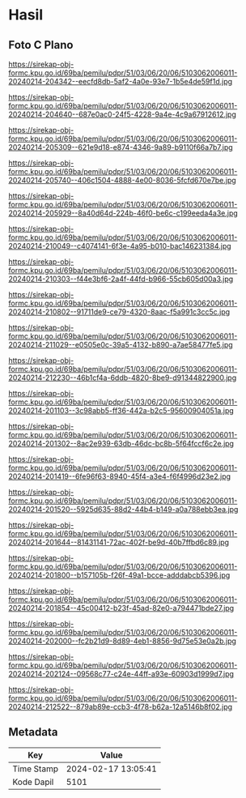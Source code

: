# Hasil

## Foto C Plano

https://sirekap-obj-formc.kpu.go.id/69ba/pemilu/pdpr/51/03/06/20/06/5103062006011-20240214-204342--eecfd8db-5af2-4a0e-93e7-1b5e4de59f1d.jpg

https://sirekap-obj-formc.kpu.go.id/69ba/pemilu/pdpr/51/03/06/20/06/5103062006011-20240214-204640--687e0ac0-24f5-4228-9a4e-4c9a67912612.jpg

https://sirekap-obj-formc.kpu.go.id/69ba/pemilu/pdpr/51/03/06/20/06/5103062006011-20240214-205309--621e9d18-e874-4346-9a89-b9110f66a7b7.jpg

https://sirekap-obj-formc.kpu.go.id/69ba/pemilu/pdpr/51/03/06/20/06/5103062006011-20240214-205740--406c1504-4888-4e00-8036-5fcfd670e7be.jpg

https://sirekap-obj-formc.kpu.go.id/69ba/pemilu/pdpr/51/03/06/20/06/5103062006011-20240214-205929--8a40d64d-224b-46f0-be6c-c199eeda4a3e.jpg

https://sirekap-obj-formc.kpu.go.id/69ba/pemilu/pdpr/51/03/06/20/06/5103062006011-20240214-210049--c4074141-6f3e-4a95-b010-bac146231384.jpg

https://sirekap-obj-formc.kpu.go.id/69ba/pemilu/pdpr/51/03/06/20/06/5103062006011-20240214-210303--f44e3bf6-2a4f-44fd-b966-55cb605d00a3.jpg

https://sirekap-obj-formc.kpu.go.id/69ba/pemilu/pdpr/51/03/06/20/06/5103062006011-20240214-210802--91711de9-ce79-4320-8aac-f5a991c3cc5c.jpg

https://sirekap-obj-formc.kpu.go.id/69ba/pemilu/pdpr/51/03/06/20/06/5103062006011-20240214-211029--e0505e0c-39a5-4132-b890-a7ae58477fe5.jpg

https://sirekap-obj-formc.kpu.go.id/69ba/pemilu/pdpr/51/03/06/20/06/5103062006011-20240214-212230--46b1cf4a-6ddb-4820-8be9-d91344822900.jpg

https://sirekap-obj-formc.kpu.go.id/69ba/pemilu/pdpr/51/03/06/20/06/5103062006011-20240214-201103--3c98abb5-ff36-442a-b2c5-95600904051a.jpg

https://sirekap-obj-formc.kpu.go.id/69ba/pemilu/pdpr/51/03/06/20/06/5103062006011-20240214-201302--8ac2e939-63db-46dc-bc8b-5f64fccf6c2e.jpg

https://sirekap-obj-formc.kpu.go.id/69ba/pemilu/pdpr/51/03/06/20/06/5103062006011-20240214-201419--6fe96f63-8940-45f4-a3e4-f6f4996d23e2.jpg

https://sirekap-obj-formc.kpu.go.id/69ba/pemilu/pdpr/51/03/06/20/06/5103062006011-20240214-201520--5925d635-88d2-44b4-b149-a0a788ebb3ea.jpg

https://sirekap-obj-formc.kpu.go.id/69ba/pemilu/pdpr/51/03/06/20/06/5103062006011-20240214-201644--81431141-72ac-402f-be9d-40b7ffbd6c89.jpg

https://sirekap-obj-formc.kpu.go.id/69ba/pemilu/pdpr/51/03/06/20/06/5103062006011-20240214-201800--b157105b-f26f-49a1-bcce-adddabcb5396.jpg

https://sirekap-obj-formc.kpu.go.id/69ba/pemilu/pdpr/51/03/06/20/06/5103062006011-20240214-201854--45c00412-b23f-45ad-82e0-a794471bde27.jpg

https://sirekap-obj-formc.kpu.go.id/69ba/pemilu/pdpr/51/03/06/20/06/5103062006011-20240214-202000--fc2b21d9-8d89-4eb1-8856-9d75e53e0a2b.jpg

https://sirekap-obj-formc.kpu.go.id/69ba/pemilu/pdpr/51/03/06/20/06/5103062006011-20240214-202124--09568c77-c24e-44ff-a93e-60903d1999d7.jpg

https://sirekap-obj-formc.kpu.go.id/69ba/pemilu/pdpr/51/03/06/20/06/5103062006011-20240214-212522--879ab89e-ccb3-4f78-b62a-12a5146b8f02.jpg


## Metadata

| Key        | Value               |
| ---------- | ------------------- |
| Time Stamp | 2024-02-17 13:05:41 |
| Kode Dapil | 5101                |



